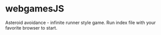 # webgamesJS
Asteroid avoidance - infinite runner style game. 
Run index file with your favorite browser to start.
